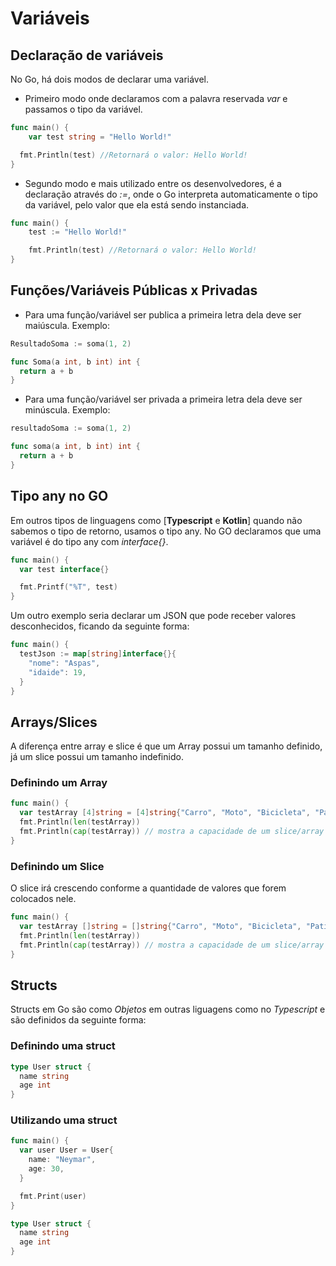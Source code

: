 # Variáveis

## Declaração de variáveis

No Go, há dois modos de declarar uma variável.
  - Primeiro modo onde declaramos com a palavra reservada *var* e passamos o tipo da variável.
  ``` Go
  func main() {
	  var test string = "Hello World!"

    fmt.Println(test) //Retornará o valor: Hello World!
  }
  ```
  - Segundo modo e mais utilizado entre os desenvolvedores, é a declaração através do *:=*, onde o Go interpreta automaticamente o tipo da variável, pelo valor que ela está sendo instanciada.

  ``` Go
  func main() {
	  test := "Hello World!"

	  fmt.Println(test) //Retornará o valor: Hello World!
  }
  ```

## Funções/Variáveis Públicas x Privadas

- Para uma função/variável ser publica a primeira letra dela deve ser maiúscula. Exemplo:

``` Go
ResultadoSoma := soma(1, 2)

func Soma(a int, b int) int {
  return a + b
}
```

- Para uma função/variável ser privada a primeira letra dela deve ser minúscula. Exemplo:

``` Go
resultadoSoma := soma(1, 2)

func soma(a int, b int) int {
  return a + b
}
```

## Tipo any no GO

Em outros tipos de linguagens como [**Typescript** e **Kotlin**] quando não sabemos o tipo de retorno, usamos o tipo any. No GO declaramos que uma variável é do tipo any com *interface{}*.

```GO
func main() {
  var test interface{}

  fmt.Printf("%T", test)
}
```

Um outro exemplo seria declarar um JSON que pode receber valores desconhecidos, ficando da seguinte forma:

```GO
func main() {
  testJson := map[string]interface{}{
    "nome": "Aspas",
    "idaide": 19,
  }
}
```

## Arrays/Slices

A diferença entre array e slice é que um Array possui um tamanho definido, já um slice possui um tamanho indefinido.

### Definindo um Array

```GO
func main() {
  var testArray [4]string = [4]string{"Carro", "Moto", "Bicicleta", "Patins"}
  fmt.Println(len(testArray))
  fmt.Println(cap(testArray)) // mostra a capacidade de um slice/array
}
```

### Definindo um Slice

O slice irá crescendo conforme a quantidade de valores que forem colocados nele.

```GO
func main() {
  var testArray []string = []string{"Carro", "Moto", "Bicicleta", "Patins", "Skate"}
  fmt.Println(len(testArray))
  fmt.Println(cap(testArray)) // mostra a capacidade de um slice/array
}
```

## Structs

Structs em Go são como *Objetos* em outras liguagens como no *Typescript* e são definidos da seguinte forma:

### Definindo uma struct

```GO
type User struct {
  name string
  age int
}
```

### Utilizando uma struct

```GO
func main() {
  var user User = User{
    name: "Neymar",
    age: 30,
  }

  fmt.Print(user)
}

type User struct {
  name string
  age int
}
```